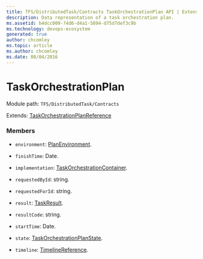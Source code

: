 ```yaml
---
title: TFS/DistributedTask/Contracts TaskOrchestrationPlan API | Extensions for Azure DevOps Services
description: Data representation of a task orchestration plan.
ms.assetid: b4dcc009-74d6-d4a1-5894-d75d7def3c9b
ms.technology: devops-ecosystem
generated: true
author: chcomley
ms.topic: article
ms.author: chcomley
ms.date: 08/04/2016
---
```


# TaskOrchestrationPlan

Module path: `TFS/DistributedTask/Contracts`

Extends: [TaskOrchestrationPlanReference](../../../TFS/DistributedTask/Contracts/TaskOrchestrationPlanReference.md)

### Members

* `environment`: [PlanEnvironment](../../../TFS/DistributedTask/Contracts/PlanEnvironment.md).

* `finishTime`: Date.

* `implementation`: [TaskOrchestrationContainer](../../../TFS/DistributedTask/Contracts/TaskOrchestrationContainer.md).

* `requestedById`: string.

* `requestedForId`: string.

* `result`: [TaskResult](../../../TFS/DistributedTask/Contracts/TaskResult.md).

* `resultCode`: string.

* `startTime`: Date.

* `state`: [TaskOrchestrationPlanState](../../../TFS/DistributedTask/Contracts/TaskOrchestrationPlanState.md).

* `timeline`: [TimelineReference](../../../TFS/DistributedTask/Contracts/TimelineReference.md).
